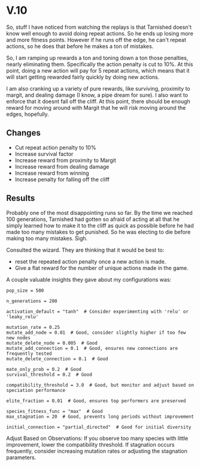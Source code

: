 # V.10

So, stuff I have noticed from watching the replays is that Tarnished doesn't know well enough to avoid doing repeat actions. So he ends up losing more and more fitness points. However if he runs off the edge, he can't repeat actions, so he does that before he makes a ton of mistakes.

So, I am ramping up rewards a ton and toning down a ton those penalties, nearly eliminating them. Specifically the action penalty is cut to 10%. At this point, doing a new action will pay for 5 repeat actions, which means that it will start getting rewarded fairly quickly by doing new actions.

I am also cranking up a variety of pure rewards, like surviving, proximity to margit, and dealing damage (I know, a pipe dream for sure). I also want to enforce that it doesnt fall off the cliff. At this point, there should be enough reward for moving around with Margit that he will risk moving around the edges, hopefully.

## Changes
- Cut repeat action penalty to 10%
- Increase survival factor
- Increase reward from proximity to Margit
- Increase reward from dealing damage
- Increase reward from winning
- Increase penalty for falling off the cliff


## Results

Probably one of the most disappointing runs so far. By the time we reached 100 generations, Tarnished had gotten so afraid of acting at all that he simply learned how to make it to the cliff as quick as possible before he had made too many mistakes to get punished. So he was electing to die before making too many mistakes. Sigh.

Consulted the wizard. They are thinking that it would be best to:
- reset the repeated action penalty once a new action is made. 
- Give a flat reward for the number of unique actions made in the game.

A couple valuable insights they gave about my configurations was:
```
pop_size = 500

n_generations = 200

activation_default = "tanh"  # Consider experimenting with 'relu' or 'leaky_relu'

mutation_rate = 0.25
mutate_add_node = 0.01  # Good, consider slightly higher if too few new nodes
mutate_delete_node = 0.005  # Good
mutate_add_connection = 0.1  # Good, ensures new connections are frequently tested
mutate_delete_connection = 0.1  # Good

mate_only_prob = 0.2  # Good
survival_threshold = 0.2  # Good

compatibility_threshold = 3.0  # Good, but monitor and adjust based on speciation performance

elite_fraction = 0.01  # Good, ensures top performers are preserved

species_fitness_func = "max"  # Good
max_stagnation = 20  # Good, prevents long periods without improvement

initial_connection = "partial_directed"  # Good for initial diversity
```
Adjust Based on Observations:
    If you observe too many species with little improvement, lower the compatibility threshold.
    If stagnation occurs frequently, consider increasing mutation rates or adjusting the stagnation parameters.

